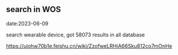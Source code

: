 ## search in WOS

date:2023-06-09

search  wearable device, got 58073 results in all database

https://ujohw70b1e.feishu.cn/wiki/ZzofweLRHiA66Sku812co7mOnHe

